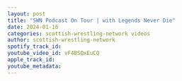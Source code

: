 ```yaml
---
layout: post
title: "SWN Podcast On Tour | with Legends Never Die"
date: 2024-01-16
categories: scottish-wrestling-network videos
author: scottish-wrestling-network
spotify_track_id: 
youtube_video_id: vF4BSQxEuCQ
apple_track_id: 
youtube_metadata: 
---
```

